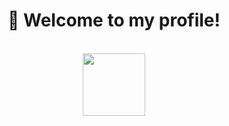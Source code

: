 <div align="center">
  <h1>👋 Welcome to my profile!</h1><br>
<img src="https://visitor-badge.laobi.icu/badge?page_id=turkwr" weight="50" height="100">
</div>
